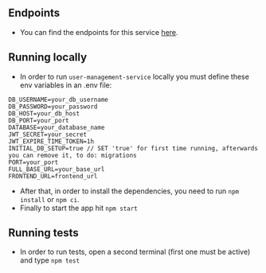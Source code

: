 ## Endpoints
- You can find the endpoints for this service [here](https://github.com/MasovicHaris/event4u/wiki/User-Management-service---endpoints).

## Running locally
- In order to run `user-management-service` locally you must define these env variables in an .env file:

```
DB_USERNAME=your_db_username
DB_PASSWORD=your_password
DB_HOST=your_db_host
DB_PORT=your_port
DATABASE=your_database_name
JWT_SECRET=your_secret
JWT_EXPIRE_TIME_TOKEN=1h
INITIAL_DB_SETUP=true // SET 'true' for first time running, afterwards you can remove it, to do: migrations
PORT=your_port
FULL_BASE_URL=your_base_url
FRONTEND_URL=frontend_url
```

- After that, in order to install the dependencies, you need to run `npm install` or `npm ci`. 
- Finally to start the app hit `npm start`

## Running tests

- In order to run tests, open a second terminal (first one must be active) and type `npm test`
